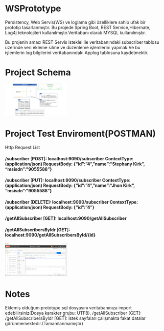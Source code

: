 # WSPrototype
Persistency, Web Servis(WS) ve loglama gibi özelliklere sahip ufak bir prototip tasarlanmıştır.
Bu projede Spring Boot, REST Service,Hibernate, Log4j teknolojileri kullanılmıştır.Veritabanı olarak MYSQL kullanılmıştır.

Bu projenin amacı REST Servis isteklei ile veritabanındaki subscriber tablosu üzerinde veri ekleme silme ve düzenleme işlemlerini yapmak.Ve bu işlemlerin log bilgilerini veritabanındaki Applog tablosuna kaydetmektir.

# Project Schema
<p>

<a href="https://github.com/Burcukgo/WSPrototype/blob/master/img/projeSchema.png" target="_blank">
<img src="https://github.com/Burcukgo/WSPrototype/blob/master/img/projeSchema.png" width="200" style="max-width:100%;"></a>
  
</p>  


# Project Test Enviroment(POSTMAN)
<p>
Http Request List                                                          
<h4>/subscriber [POST]:   localhost:9090/subscriber ContextType:(application/json) RequestBody: {“id”:”4”,”name”:”Stephany Kirk”, “msisdn”:”9055588”}</h4>
<h4>/subscriber [PUT]:    localhost:9090/subscriber ContextType:(application/json) RequestBody: {“id”:”4”,”name”:”Jhon Kirk”, “msisdn”:”9055588”}</h4>
<h4>/subscriber [DELETE]: localhost:9090/subscriber  ContextType:(application/json) RequestBody: {“id”:”4”}</h4>
<h4>/getAllSubscriber [GET]:    localhost:9090/getAllSubscriber </h4>
<h4>/getAllSubscribersByIdr [GET]:    localhost:9090/getAllSubscribersById/{id} </h4>

<a href="https://github.com/Burcukgo/WSPrototype/blob/master/img/test.png" target="_blank">
<img src="https://github.com/Burcukgo/WSPrototype/blob/master/img/test.png" width="200" style="max-width:100%;"></a>
  
</p> 

# Notes
<p>
Eklemiş olduğum prototype.sql dosyasını veritabanınıza import edebilirsiniz(Dosya karakter grubu: UTF8).
/getAllSubscriber [GET]:   /getAllSubscribersByIdr [GET]: İstek sayfaları çalışmakta fakat datalar görünmemektedir.(Tamamlanmamıştır)


  
</p> 

